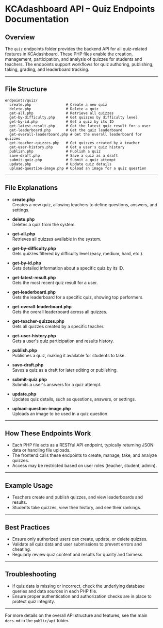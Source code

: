 # KCAdashboard API – Quiz Endpoints Documentation

## Overview

The `quiz` endpoints folder provides the backend API for all quiz-related features in KCAdashboard. These PHP files enable the creation, management, participation, and analysis of quizzes for students and teachers. The endpoints support workflows for quiz authoring, publishing, taking, grading, and leaderboard tracking.

---

## File Structure

```
endpoints/quiz/
  create.php                # Create a new quiz
  delete.php                # Delete a quiz
  get-all.php               # Retrieve all quizzes
  get-by-difficulty.php     # Get quizzes by difficulty level
  get-by-id.php             # Get a quiz by its ID
  get-latest-result.php     # Get the latest quiz result for a user
  get-leaderboard.php       # Get the quiz leaderboard
  get-overall-leaderboard.php # Get the overall leaderboard for quizzes
  get-teacher-quizzes.php   # Get quizzes created by a teacher
  get-user-history.php      # Get a user's quiz history
  publish.php               # Publish a quiz
  save-draft.php            # Save a quiz as a draft
  submit-quiz.php           # Submit a quiz attempt
  update.php                # Update quiz details
  upload-question-image.php # Upload an image for a quiz question
```

---

## File Explanations

- **create.php**  
  Creates a new quiz, allowing teachers to define questions, answers, and settings.

- **delete.php**  
  Deletes a quiz from the system.

- **get-all.php**  
  Retrieves all quizzes available in the system.

- **get-by-difficulty.php**  
  Gets quizzes filtered by difficulty level (easy, medium, hard, etc.).

- **get-by-id.php**  
  Gets detailed information about a specific quiz by its ID.

- **get-latest-result.php**  
  Gets the most recent quiz result for a user.

- **get-leaderboard.php**  
  Gets the leaderboard for a specific quiz, showing top performers.

- **get-overall-leaderboard.php**  
  Gets the overall leaderboard across all quizzes.

- **get-teacher-quizzes.php**  
  Gets all quizzes created by a specific teacher.

- **get-user-history.php**  
  Gets a user's quiz participation and results history.

- **publish.php**  
  Publishes a quiz, making it available for students to take.

- **save-draft.php**  
  Saves a quiz as a draft for later editing or publishing.

- **submit-quiz.php**  
  Submits a user's answers for a quiz attempt.

- **update.php**  
  Updates quiz details, such as questions, answers, or settings.

- **upload-question-image.php**  
  Uploads an image to be used in a quiz question.

---

## How These Endpoints Work

- Each PHP file acts as a RESTful API endpoint, typically returning JSON data or handling file uploads.
- The frontend calls these endpoints to create, manage, take, and analyze quizzes.
- Access may be restricted based on user roles (teacher, student, admin).

---

## Example Usage

- Teachers create and publish quizzes, and view leaderboards and results.
- Students take quizzes, view their history, and see their rankings.

---

## Best Practices

- Ensure only authorized users can create, update, or delete quizzes.
- Validate all quiz data and user submissions to prevent errors and cheating.
- Regularly review quiz content and results for quality and fairness.

---

## Troubleshooting

- If quiz data is missing or incorrect, check the underlying database queries and data sources in each PHP file.
- Ensure proper authentication and authorization checks are in place to protect quiz integrity.

---

For more details on the overall API structure and features, see the main `docs.md` in the `public/api` folder.
